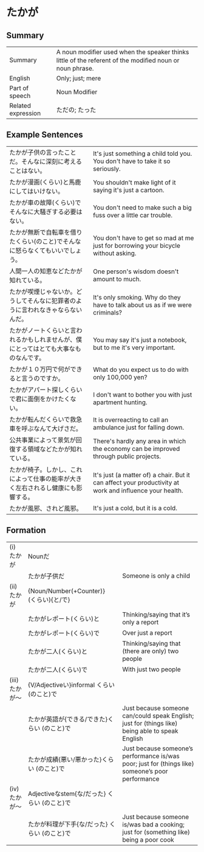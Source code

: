 # たかが

## Summary

<table><tr>   <td>Summary</td>   <td>A noun modiﬁer used when the speaker thinks little of the referent of the modiﬁed noun or noun phrase.</td></tr><tr>   <td>English</td>   <td>Only; just; mere</td></tr><tr>   <td>Part of speech</td>   <td>Noun Modifier</td></tr><tr>   <td>Related expression</td>   <td>ただの; たった</td></tr></table>

## Example Sentences

<table><tr>   <td>たかが子供の言ったことだ。そんなに深刻に考えることはない。</td>   <td>It's just something a child told you. You don't have to take it so seriously.</td></tr><tr>   <td>たかが漫画(くらい)と馬鹿にしてはいけない。</td>   <td>You shouldn't make light of it saying it's just a cartoon.</td></tr><tr>   <td>たかが車の故障(くらい)でそんなに大騒ぎする必要はない。</td>   <td>You don't need to make such a big fuss over a little car trouble.</td></tr><tr>   <td>たかが無断で自転車を借りたくらい(のこと)でそんなに怒らなくてもいいでしょう。</td>   <td>You don't have to get so mad at me just for borrowing your bicycle without asking.</td></tr><tr>   <td>人間一人の知恵などたかが知れている。</td>   <td>One person's wisdom doesn't amount to much.</td></tr><tr>   <td>たかが喫煙じゃないか。どうしてそんなに犯罪者のように言われなきゃならないんだ。</td>   <td>It's only smoking. Why do they have to talk about us as if we were criminals?</td></tr><tr>   <td>たかがノートくらいと言われるかもしれませんが、僕にとってはとても大事なものなんです。</td>   <td>You may say it's just a notebook, but to me it's very important.</td></tr><tr>   <td>たかが１０万円で何ができると言うのですか。</td>   <td>What do you expect us to do with only 100,000 yen?</td></tr><tr>   <td>たかがアパート探しくらいで君に面倒をかけたくない。</td>   <td>I don't want to bother you with just apartment hunting.</td></tr><tr>   <td>たかが転んだくらいで救急車を呼ぶなんて大げさだ。</td>   <td>It is overreacting to call an ambulance just for falling down.</td></tr><tr>   <td>公共事業によって景気が回復する領域などたかが知れている。</td>   <td>There's hardly any area in which the economy can be improved through public projects.</td></tr><tr>   <td>たかが椅子。しかし、これによって仕事の能率が大きく左右されるし健康にも影響する。</td>   <td>It's just (a matter of) a chair. But it can affect your productivity at work and inﬂuence your health.</td></tr><tr>   <td>たかが風邪、されど風邪。</td>   <td>It's just a cold, but it is a cold.</td></tr></table>

## Formation

<table class="table"><tbody><tr class="tr head"><td class="td"><span class="numbers">(i)</span> <span class="concept">たかが</span></td><td class="td"><span class="concept"></span><span>Nounだ</span></td><td class="td"></td></tr><tr class="tr"><td class="td"></td><td class="td"><span class="concept">たかが</span><span>子供だ</span></td><td class="td"><span>Someone is only a child</span></td></tr><tr class="tr head"><td class="td"><span class="numbers">(ii)</span> <span class="concept">たかが</span></td><td class="td"><span class="concept"></span><span>{Noun/Number(+Counter)}　(くらい){と/で}</span></td><td class="td"></td></tr><tr class="tr"><td class="td"></td><td class="td"><span class="concept">たかが</span><span>レポート(くらい)と</span></td><td class="td"><span>Thinking/saying that it’s only a report</span></td></tr><tr class="tr"><td class="td"></td><td class="td"><span class="concept">たかが</span><span>レポート(くらい)で</span></td><td class="td"><span>Over just a report</span></td></tr><tr class="tr"><td class="td"></td><td class="td"><span class="concept">たかが</span><span>二人(くらい)と</span></td><td class="td"><span>Thinking/saying that (there are only) two people</span></td></tr><tr class="tr"><td class="td"></td><td class="td"><span class="concept">たかが</span><span>二人(くらい)で</span></td><td class="td"><span>With just two people</span></td></tr><tr class="tr head"><td class="td"><span class="numbers">(iii)</span> <span class="concept">たかが</span><span class="bold">～</span></td><td class="td"><span class="concept"></span><span>{V/Adjectiveい}informal くらい (のこと)で</span></td><td class="td"></td></tr><tr class="tr"><td class="td"></td><td class="td"><span class="concept">たかが</span><span>英語が{できる/できた}くらい (のこと)で</span></td><td class="td"><span>Just because someone can/could speak English; just for (things like) being able to speak English</span></td></tr><tr class="tr"><td class="td"></td><td class="td"><span class="concept">たかが</span><span>成績{悪い/悪かった}くらい (のこと)で</span></td><td class="td"><span>Just because someone’s performance is/was poor; just for (things like) someone’s poor performance</span></td></tr><tr class="tr head"><td class="td"><span class="numbers">(iv)</span> <span class="concept">たかが</span><span class="bold">～</span></td><td class="td"><span class="concept"></span><span>Adjectiveなstem{な/だった} くらい (のこと)で</span></td><td class="td"></td></tr><tr class="tr"><td class="td"></td><td class="td"><span class="concept">たかが</span><span>料理が下手{な/だった} くらい (のこと)で</span></td><td class="td"><span>Just because someone is/was bad a cooking; just for (something like) being a poor cook</span></td></tr></tbody></table>

